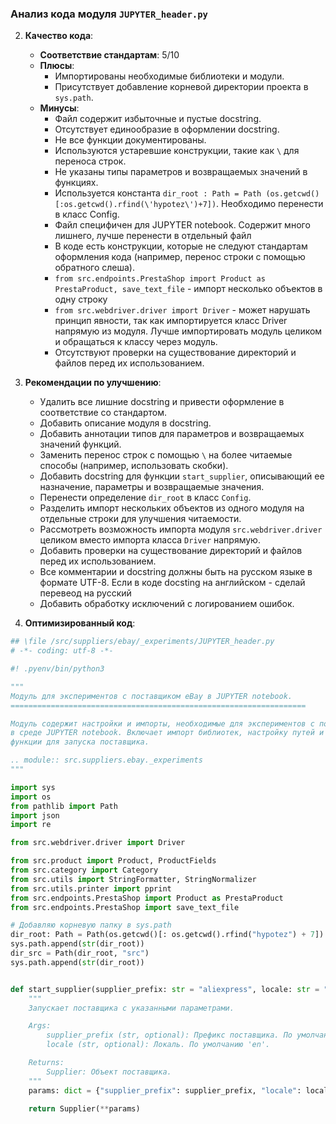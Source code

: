 ### **Анализ кода модуля `JUPYTER_header.py`**

2. **Качество кода**:
   - **Соответствие стандартам**: 5/10
   - **Плюсы**:
     - Импортированы необходимые библиотеки и модули.
     - Присутствует добавление корневой директории проекта в `sys.path`.
   - **Минусы**:
     - Файл содержит избыточные и пустые docstring.
     - Отсутствует единообразие в оформлении docstring.
     - Не все функции документированы.
     - Используются устаревшие конструкции, такие как `\` для переноса строк.
     - Не указаны типы параметров и возвращаемых значений в функциях.
     -  Используется константа `dir_root : Path = Path (os.getcwd()[:os.getcwd().rfind(\'hypotez\')+7])`. Необходимо перенести в класс Config.
     - Файл специфичен для JUPYTER notebook. Содержит много лишнего, лучше перенести в отдельный файл
     - В коде есть конструкции, которые не следуют стандартам оформления кода (например, перенос строки с помощью обратного слеша).
     -  `from src.endpoints.PrestaShop import Product as PrestaProduct, save_text_file` - импорт несколько объектов в одну строку
     - `from src.webdriver.driver import Driver` - может нарушать принцип явности, так как импортируется класс Driver напрямую из модуля. Лучше импортировать модуль целиком и обращаться к классу через модуль.
     - Отсутствуют проверки на существование директорий и файлов перед их использованием.

3. **Рекомендации по улучшению**:

   - Удалить все лишние docstring и привести оформление в соответствие со стандартом.
   - Добавить описание модуля в docstring.
   - Добавить аннотации типов для параметров и возвращаемых значений функций.
   - Заменить перенос строк с помощью `\` на более читаемые способы (например, использовать скобки).
   - Добавить docstring для функции `start_supplier`, описывающий ее назначение, параметры и возвращаемые значения.
   - Перенести определение `dir_root` в класс `Config`.
   - Разделить импорт нескольких объектов из одного модуля на отдельные строки для улучшения читаемости.
   - Рассмотреть возможность импорта модуля `src.webdriver.driver` целиком вместо импорта класса `Driver` напрямую.
   - Добавить проверки на существование директорий и файлов перед их использованием.
   - Все комментарии и docstring должны быть на русском языке в формате UTF-8. Если в коде docsting на английском - сделай перевеод на русский
    - Добавить обработку исключений с логированием ошибок.

4. **Оптимизированный код**:

```python
## \file /src/suppliers/ebay/_experiments/JUPYTER_header.py
# -*- coding: utf-8 -*-

#! .pyenv/bin/python3

"""
Модуль для экспериментов с поставщиком eBay в JUPYTER notebook.
==================================================================

Модуль содержит настройки и импорты, необходимые для экспериментов с поставщиком eBay
в среде JUPYTER notebook. Включает импорт библиотек, настройку путей и определение
функции для запуска поставщика.

.. module:: src.suppliers.ebay._experiments
"""

import sys
import os
from pathlib import Path
import json
import re

from src.webdriver.driver import Driver

from src.product import Product, ProductFields
from src.category import Category
from src.utils import StringFormatter, StringNormalizer
from src.utils.printer import pprint
from src.endpoints.PrestaShop import Product as PrestaProduct
from src.endpoints.PrestaShop import save_text_file

# Добавляю корневую папку в sys.path
dir_root: Path = Path(os.getcwd()[: os.getcwd().rfind("hypotez") + 7])
sys.path.append(str(dir_root))
dir_src = Path(dir_root, "src")
sys.path.append(str(dir_root))


def start_supplier(supplier_prefix: str = "aliexpress", locale: str = "en"):
    """
    Запускает поставщика с указанными параметрами.

    Args:
        supplier_prefix (str, optional): Префикс поставщика. По умолчанию 'aliexpress'.
        locale (str, optional): Локаль. По умолчанию 'en'.

    Returns:
        Supplier: Объект поставщика.
    """
    params: dict = {"supplier_prefix": supplier_prefix, "locale": locale}

    return Supplier(**params)